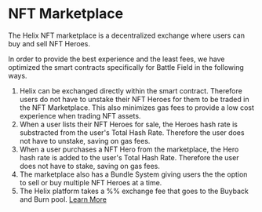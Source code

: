 # NFT Marketplace

The Helix NFT marketplace is a decentralized exchange where users can buy and sell NFT Heroes.

In order to provide the best experience and the least fees, we have optimized the smart contracts specifically for Battle Field in the following ways.

1. Helix can be exchanged directly within the smart contract.  Therefore users do not have to unstake their NFT Heroes for them to be traded in the NFT Marketplace.  This also minimizes gas fees to provide a low cost experience when trading NFT assets.
2. When a user lists their NFT Heroes for sale, the Heroes hash rate is substracted from the user's Total Hash Rate. Therefore the user does not have to unstake, saving on gas fees.
3. When a user purchases a NFT Hero from the marketplace, the Hero hash rate is added to the user's Total Hash Rate. Therefore the user does not have to stake, saving on gas fees.
4. The marketplace also has a Bundle System giving users the the option to sell or buy multiple NFT Heroes at a time.
5. The Helix platform takes a %% exchange fee that goes to the Buyback and Burn pool. [Learn More](../../token-math/bayback-burn.md)

